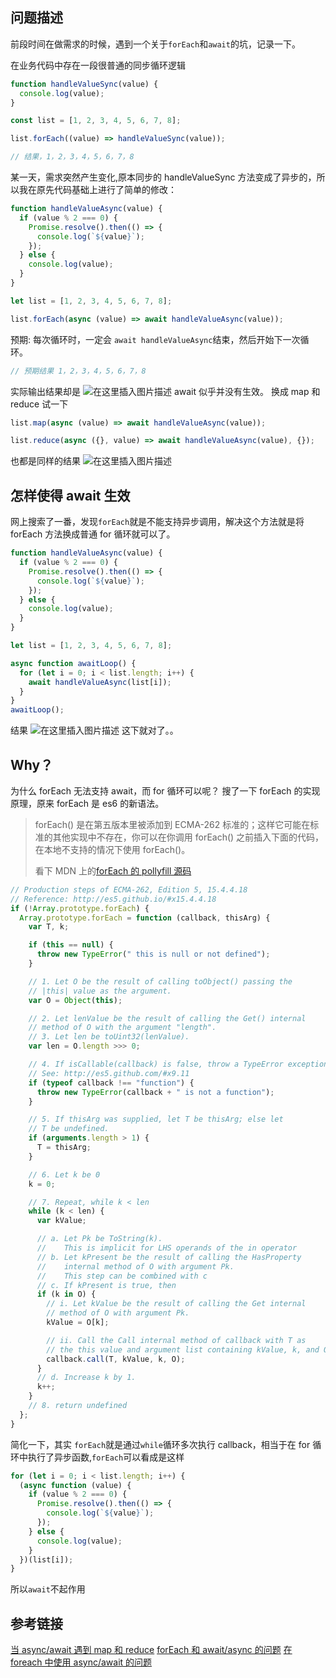 ## 问题描述

前段时间在做需求的时候，遇到一个关于`forEach`和`await`的坑，记录一下。

在业务代码中存在一段很普通的同步循环逻辑

```javascript
function handleValueSync(value) {
  console.log(value);
}

const list = [1, 2, 3, 4, 5, 6, 7, 8];

list.forEach((value) => handleValueSync(value));

// 结果，1，2，3，4，5，6，7，8
```

某一天，需求突然产生变化,原本同步的 handleValueSync 方法变成了异步的，所以我在原先代码基础上进行了简单的修改：

```javascript
function handleValueAsync(value) {
  if (value % 2 === 0) {
    Promise.resolve().then(() => {
      console.log(`${value}`);
    });
  } else {
    console.log(value);
  }
}

let list = [1, 2, 3, 4, 5, 6, 7, 8];

list.forEach(async (value) => await handleValueAsync(value));
```

预期: 每次循环时，一定会 `await handleValueAsync`结束，然后开始下一次循环。

```javascript
// 预期结果 1，2，3，4，5，6，7，8
```

实际输出结果却是
![在这里插入图片描述](https://img-blog.csdnimg.cn/20210603172615861.png)
await 似乎并没有生效。
换成 map 和 reduce 试一下

```javascript
list.map(async (value) => await handleValueAsync(value));

list.reduce(async ({}, value) => await handleValueAsync(value), {});
```

也都是同样的结果
![在这里插入图片描述](https://img-blog.csdnimg.cn/20210625141037769.png)

## 怎样使得 await 生效

网上搜索了一番，发现`forEach`就是不能支持异步调用，解决这个方法就是将 forEach 方法换成普通 for 循环就可以了。

```javascript
function handleValueAsync(value) {
  if (value % 2 === 0) {
    Promise.resolve().then(() => {
      console.log(`${value}`);
    });
  } else {
    console.log(value);
  }
}

let list = [1, 2, 3, 4, 5, 6, 7, 8];

async function awaitLoop() {
  for (let i = 0; i < list.length; i++) {
    await handleValueAsync(list[i]);
  }
}
awaitLoop();
```

结果
![在这里插入图片描述](https://img-blog.csdnimg.cn/20210603173057150.png)
这下就对了。。

## Why？

为什么 forEach 无法支持 await，而 for 循环可以呢？
搜了一下 forEach 的实现原理，原来 forEach 是 es6 的新语法。

> forEach() 是在第五版本里被添加到 ECMA-262 标准的；这样它可能在标准的其他实现中不存在，你可以在你调用 forEach() 之前插入下面的代码，在本地不支持的情况下使用 forEach()。
>
> 看下 MDN 上的[forEach 的 pollyfill 源码](https://developer.mozilla.org/zh-CN/docs/Web/JavaScript/Reference/Global_Objects/Array/forEach)

```javascript
// Production steps of ECMA-262, Edition 5, 15.4.4.18
// Reference: http://es5.github.io/#x15.4.4.18
if (!Array.prototype.forEach) {
  Array.prototype.forEach = function (callback, thisArg) {
    var T, k;

    if (this == null) {
      throw new TypeError(" this is null or not defined");
    }

    // 1. Let O be the result of calling toObject() passing the
    // |this| value as the argument.
    var O = Object(this);

    // 2. Let lenValue be the result of calling the Get() internal
    // method of O with the argument "length".
    // 3. Let len be toUint32(lenValue).
    var len = O.length >>> 0;

    // 4. If isCallable(callback) is false, throw a TypeError exception.
    // See: http://es5.github.com/#x9.11
    if (typeof callback !== "function") {
      throw new TypeError(callback + " is not a function");
    }

    // 5. If thisArg was supplied, let T be thisArg; else let
    // T be undefined.
    if (arguments.length > 1) {
      T = thisArg;
    }

    // 6. Let k be 0
    k = 0;

    // 7. Repeat, while k < len
    while (k < len) {
      var kValue;

      // a. Let Pk be ToString(k).
      //    This is implicit for LHS operands of the in operator
      // b. Let kPresent be the result of calling the HasProperty
      //    internal method of O with argument Pk.
      //    This step can be combined with c
      // c. If kPresent is true, then
      if (k in O) {
        // i. Let kValue be the result of calling the Get internal
        // method of O with argument Pk.
        kValue = O[k];

        // ii. Call the Call internal method of callback with T as
        // the this value and argument list containing kValue, k, and O.
        callback.call(T, kValue, k, O);
      }
      // d. Increase k by 1.
      k++;
    }
    // 8. return undefined
  };
}
```

简化一下，其实 `forEach`就是通过`while`循环多次执行 callback，相当于在 for 循环中执行了异步函数,`forEach`可以看成是这样

```javascript
for (let i = 0; i < list.length; i++) {
  (async function (value) {
    if (value % 2 === 0) {
      Promise.resolve().then(() => {
        console.log(`${value}`);
      });
    } else {
      console.log(value);
    }
  })(list[i]);
}
```

所以`await`不起作用

## 参考链接

[当 async/await 遇到 map 和 reduce](https://blog.csdn.net/weixin_33725239/article/details/91390618)
[forEach 和 await/async 的问题](https://www.cnblogs.com/chrissong/p/11247827.html)
[在 foreach 中使用 async/await 的问题](https://blog.csdn.net/yumikobu/article/details/84639025)
